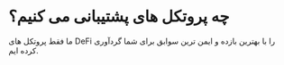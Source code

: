# چه پروتکل های پشتیبانی می کنیم؟
ما فقط پروتکل های DeFi را با بهترین بازده و ایمن ترین سوابق برای شما گردآوری کرده ایم.
